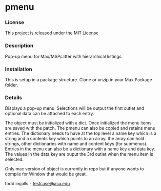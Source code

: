 # pmenu

### License 
This project is released under the MIT License

### Description
Pop-up menu for Max/MSP/Jitter with hierarchical listings.

### Installation
This is setup in a package structure. Clone or unzip in your Max Package folder.



### Details
Displays a pop-up menu. Selections will be output the first outlet and optional data can be attached to each entry.

The object must be initialized with a dict. Once initialized the menu items are saved with the patch. The pmenu can also be copied and retains menu entries. The dictionary needs to have at the top level a name key which is a string and a contents key which points to an array. the array can hold strings, other dictionaries with name and content keys (for submenus). Entries in the menu can also be a dictionary with a name key and data key. The values in the data key are ouput the 3rd outlet when the menu item is selected.

Only mac version of object is currently in repo but if anyone wants to compile for Window that would be great. 


todd ingalls - testcase@asu.edu

